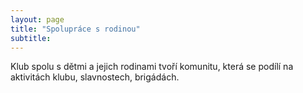 ```yaml
---
layout: page
title: "Spolupráce s rodinou"
subtitle:  
---
```



Klub spolu s dětmi a jejich rodinami tvoří komunitu, která se podílí na aktivitách klubu, slavnostech, brigádách. 
